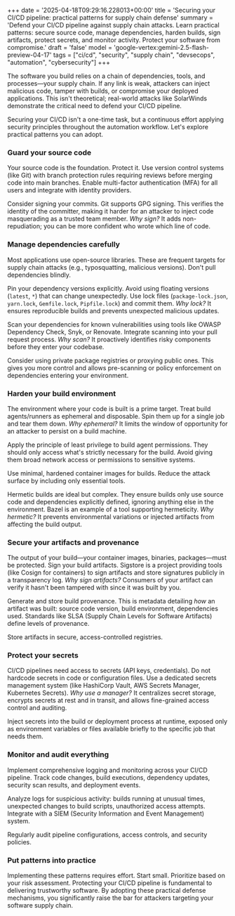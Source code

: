 +++
date = '2025-04-18T09:29:16.228013+00:00'
title = 'Securing your CI/CD pipeline: practical patterns for supply chain defense'
summary = 'Defend your CI/CD pipeline against supply chain attacks. Learn practical patterns: secure source code, manage dependencies, harden builds, sign artifacts, protect secrets, and monitor activity. Protect your software from compromise.'
draft = 'false'
model = 'google-vertex:gemini-2.5-flash-preview-04-17'
tags = ["ci/cd", "security", "supply chain", "devsecops", "automation", "cybersecurity"]
+++

The software you build relies on a chain of dependencies, tools, and processes—your supply chain. If any link is weak, attackers can inject malicious code, tamper with builds, or compromise your deployed applications. This isn't theoretical; real-world attacks like SolarWinds demonstrate the critical need to defend your CI/CD pipeline.

Securing your CI/CD isn't a one-time task, but a continuous effort applying security principles throughout the automation workflow. Let's explore practical patterns you can adopt.

### Guard your source code

Your source code is the foundation. Protect it. Use version control systems (like Git) with branch protection rules requiring reviews before merging code into main branches. Enable multi-factor authentication (MFA) for all users and integrate with identity providers.

Consider signing your commits. Git supports GPG signing. This verifies the identity of the committer, making it harder for an attacker to inject code masquerading as a trusted team member. *Why sign?* It adds non-repudiation; you can be more confident who wrote which line of code.

### Manage dependencies carefully

Most applications use open-source libraries. These are frequent targets for supply chain attacks (e.g., typosquatting, malicious versions). Don't pull dependencies blindly.

Pin your dependency versions explicitly. Avoid using floating versions (`latest`, `*`) that can change unexpectedly. Use lock files (`package-lock.json`, `yarn.lock`, `Gemfile.lock`, `Pipfile.lock`) and commit them. *Why lock?* It ensures reproducible builds and prevents unexpected malicious updates.

Scan your dependencies for known vulnerabilities using tools like OWASP Dependency Check, Snyk, or Renovate. Integrate scanning into your pull request process. *Why scan?* It proactively identifies risky components before they enter your codebase.

Consider using private package registries or proxying public ones. This gives you more control and allows pre-scanning or policy enforcement on dependencies entering your environment.

### Harden your build environment

The environment where your code is built is a prime target. Treat build agents/runners as ephemeral and disposable. Spin them up for a single job and tear them down. *Why ephemeral?* It limits the window of opportunity for an attacker to persist on a build machine.

Apply the principle of least privilege to build agent permissions. They should only access what's strictly necessary for the build. Avoid giving them broad network access or permissions to sensitive systems.

Use minimal, hardened container images for builds. Reduce the attack surface by including only essential tools.

Hermetic builds are ideal but complex. They ensure builds only use source code and dependencies explicitly defined, ignoring anything else in the environment. Bazel is an example of a tool supporting hermeticity. *Why hermetic?* It prevents environmental variations or injected artifacts from affecting the build output.

### Secure your artifacts and provenance

The output of your build—your container images, binaries, packages—must be protected. Sign your build artifacts. Sigstore is a project providing tools (like Cosign for containers) to sign artifacts and store signatures publicly in a transparency log. *Why sign artifacts?* Consumers of your artifact can verify it hasn't been tampered with since it was built by you.

Generate and store build provenance. This is metadata detailing *how* an artifact was built: source code version, build environment, dependencies used. Standards like SLSA (Supply Chain Levels for Software Artifacts) define levels of provenance.

Store artifacts in secure, access-controlled registries.

### Protect your secrets

CI/CD pipelines need access to secrets (API keys, credentials). Do not hardcode secrets in code or configuration files. Use a dedicated secrets management system (like HashiCorp Vault, AWS Secrets Manager, Kubernetes Secrets). *Why use a manager?* It centralizes secret storage, encrypts secrets at rest and in transit, and allows fine-grained access control and auditing.

Inject secrets into the build or deployment process at runtime, exposed only as environment variables or files available briefly to the specific job that needs them.

### Monitor and audit everything

Implement comprehensive logging and monitoring across your CI/CD pipeline. Track code changes, build executions, dependency updates, security scan results, and deployment events.

Analyze logs for suspicious activity: builds running at unusual times, unexpected changes to build scripts, unauthorized access attempts. Integrate with a SIEM (Security Information and Event Management) system.

Regularly audit pipeline configurations, access controls, and security policies.

### Put patterns into practice

Implementing these patterns requires effort. Start small. Prioritize based on your risk assessment. Protecting your CI/CD pipeline is fundamental to delivering trustworthy software. By adopting these practical defense mechanisms, you significantly raise the bar for attackers targeting your software supply chain.